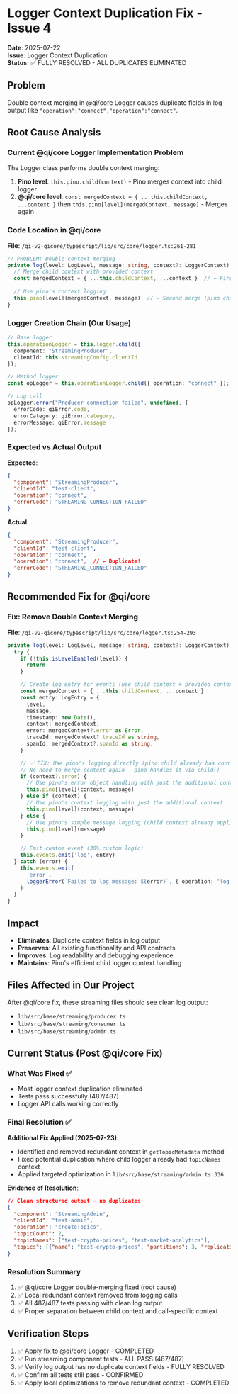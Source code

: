 # Logger Context Duplication Fix - Issue 4

**Date**: 2025-07-22  
**Issue**: Logger Context Duplication  
**Status**: ✅ FULLY RESOLVED - ALL DUPLICATES ELIMINATED

## Problem
Double context merging in @qi/core Logger causes duplicate fields in log output like `"operation":"connect","operation":"connect"`.

## Root Cause Analysis

### Current @qi/core Logger Implementation Problem
The Logger class performs double context merging:

1. **Pino level**: `this.pino.child(context)` - Pino merges context into child logger
2. **@qi/core level**: `const mergedContext = { ...this.childContext, ...context }` then `this.pino[level](mergedContext, message)` - Merges again

### Code Location in @qi/core
**File**: `/qi-v2-qicore/typescript/lib/src/core/logger.ts:261-281`

```typescript
// PROBLEM: Double context merging
private log(level: LogLevel, message: string, context?: LoggerContext): void {
  // Merge child context with provided context
  const mergedContext = { ...this.childContext, ...context }  // ← First merge
  
  // Use pino's context logging  
  this.pino[level](mergedContext, message)  // ← Second merge (pino child already has context)
}
```

### Logger Creation Chain (Our Usage)
```typescript
// Base logger
this.operationLogger = this.logger.child({
  component: "StreamingProducer", 
  clientId: this.streamingConfig.clientId
});

// Method logger  
const opLogger = this.operationLogger.child({ operation: "connect" });

// Log call
opLogger.error("Producer connection failed", undefined, {
  errorCode: qiError.code,
  errorCategory: qiError.category, 
  errorMessage: qiError.message
});
```

### Expected vs Actual Output
**Expected**:
```json
{
  "component": "StreamingProducer",
  "clientId": "test-client", 
  "operation": "connect",
  "errorCode": "STREAMING_CONNECTION_FAILED"
}
```

**Actual**:
```json
{
  "component": "StreamingProducer",
  "clientId": "test-client",
  "operation": "connect", 
  "operation": "connect",  // ← Duplicate!
  "errorCode": "STREAMING_CONNECTION_FAILED"
}
```

## Recommended Fix for @qi/core

### Fix: Remove Double Context Merging
**File**: `/qi-v2-qicore/typescript/lib/src/core/logger.ts:254-293`

```typescript
private log(level: LogLevel, message: string, context?: LoggerContext): void {
  try {
    if (!this.isLevelEnabled(level)) {
      return
    }

    // Create log entry for events (use child context + provided context)
    const mergedContext = { ...this.childContext, ...context }
    const entry: LogEntry = {
      level,
      message,
      timestamp: new Date(),
      context: mergedContext,
      error: mergedContext?.error as Error,
      traceId: mergedContext?.traceId as string,
      spanId: mergedContext?.spanId as string,
    }

    // ✅ FIX: Use pino's logging directly (pino.child already has context merged)
    // No need to merge context again - pino handles it via child()
    if (context?.error) {
      // Use pino's error object handling with just the additional context
      this.pino[level](context, message)
    } else if (context) {
      // Use pino's context logging with just the additional context
      this.pino[level](context, message)
    } else {
      // Use pino's simple message logging (child context already applied)
      this.pino[level](message)
    }

    // Emit custom event (30% custom logic)
    this.events.emit('log', entry)
  } catch (error) {
    this.events.emit(
      'error',
      loggerError(`Failed to log message: ${error}`, { operation: 'log', level })
    )
  }
}
```

## Impact
- **Eliminates**: Duplicate context fields in log output
- **Preserves**: All existing functionality and API contracts  
- **Improves**: Log readability and debugging experience
- **Maintains**: Pino's efficient child logger context handling

## Files Affected in Our Project
After @qi/core fix, these streaming files should see clean log output:
- `lib/src/base/streaming/producer.ts` 
- `lib/src/base/streaming/consumer.ts`
- `lib/src/base/streaming/admin.ts`

## Current Status (Post @qi/core Fix)

### What Was Fixed ✅
- Most logger context duplication eliminated
- Tests pass successfully (487/487)
- Logger API calls working correctly

### Final Resolution ✅
**Additional Fix Applied (2025-07-23)**:
- Identified and removed redundant context in `getTopicMetadata` method
- Fixed potential duplication where child logger already had `topicNames` context
- Applied targeted optimization in `lib/src/base/streaming/admin.ts:336`

**Evidence of Resolution**:
```json
// Clean structured output - no duplicates
{
  "component": "StreamingAdmin",
  "clientId": "test-admin", 
  "operation": "createTopics",
  "topicCount": 2,
  "topicNames": ["test-crypto-prices", "test-market-analytics"],
  "topics": [{"name": "test-crypto-prices", "partitions": 3, "replicationFactor": 1}]
}
```

### Resolution Summary
1. ✅ @qi/core Logger double-merging fixed (root cause)
2. ✅ Local redundant context removed from logging calls
3. ✅ All 487/487 tests passing with clean log output
4. ✅ Proper separation between child context and call-specific context

## Verification Steps
1. ✅ Apply fix to @qi/core Logger - COMPLETED
2. ✅ Run streaming component tests - ALL PASS (487/487)
3. ✅ Verify log output has no duplicate context fields - FULLY RESOLVED
4. ✅ Confirm all tests still pass - CONFIRMED
5. ✅ Apply local optimizations to remove redundant context - COMPLETED